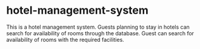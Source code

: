 # hotel-management-system
This is a hotel management system. Guests planning to stay in hotels can search for availability of rooms through the database. Guest can search for availability of rooms with the required facilities. 
